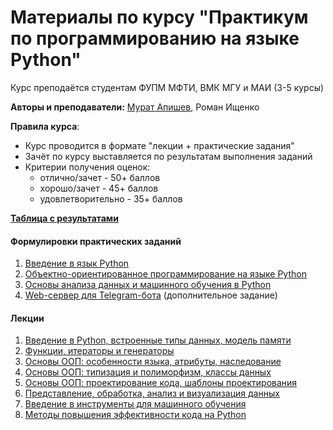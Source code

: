 <h1>Материалы по курсу "Практикум по программированию на языке Python"</h1>

Курс преподаётся студентам ФУПМ МФТИ, ВМК МГУ и МАИ (3-5 курсы)

__Авторы и преподаватели:__ [Мурат Апишев](http://www.machinelearning.ru/wiki/index.php?title=Участник:Mapishev), Роман Ищенко

__Правила курса__:

- Курс проводится в формате "лекции + практические задания"
- Зачёт по курсу выставляется по результатам выполнения заданий
- Критерии получения оценок:
  - отлично/зачет - 50+ баллов
  - хорошо/зачет - 45+ баллов
  - удовлетворительно - 35+ баллов

[__Таблица с результатами__](https://docs.google.com/spreadsheets/d/1hYvn8on9kG7xrt5f5pdJehJT8cu3GCZgk1luUYBu9Lk/edit?usp=sharing)

<h4>Формулировки практических заданий</h4>

1. [Введение в язык Python](https://github.com/MelLain/mipt-python/blob/spring-2022/tasks/01-intro.ipynb)
2. [Объектно-ориентированное программирование на языке Python](https://github.com/MelLain/mipt-python/blob/spring-2022/tasks/02-oop.ipynb)
3. [Основы анализа данных и машинного обучения в Python](https://github.com/MelLain/mipt-python/blob/spring-2022/tasks/03-data-ml.ipynb)
4. [Web-сервер для Telegram-бота](https://github.com/MelLain/mipt-python/blob/spring-2022/tasks/04-web.ipynb) (дополнительное задание)

<h4>Лекции</h4>

1. [Введение в Python, встроенные типы данных, модель памяти](https://github.com/MelLain/mipt-python/blob/spring-2022/lectures/01-intro.ipynb)
2. [Функции, итераторы и генераторы](https://github.com/MelLain/mipt-python/blob/spring-2022/lectures/02-functions.ipynb)
3. [Основы ООП: особенности языка, атрибуты, наследование](https://github.com/MelLain/mipt-python/blob/spring-2022/lectures/03-classes.ipynb)
4. [Основы ООП: типизация и полиморфизм, классы данных](https://github.com/MelLain/mipt-python/blob/spring-2022/lectures/04-typing.ipynb)
5. [Основы ООП: проектирование кода, шаблоны проектирования](https://github.com/MelLain/mipt-python/blob/spring-2022/lectures/05-design.ipynb)
6. [Представление, обработка, анализ и визуализация данных](https://github.com/MelLain/mipt-python/blob/spring-2022/lectures/06-data.ipynb)
7. [Введение в инструменты для машинного обучения](https://github.com/MelLain/mipt-python/blob/spring-2022/lectures/07-ml.ipynb)
8. [Методы повышения эффективности кода на Python](https://github.com/MelLain/mipt-python/blob/spring-2022/lectures/08-efficiency.ipynb)
